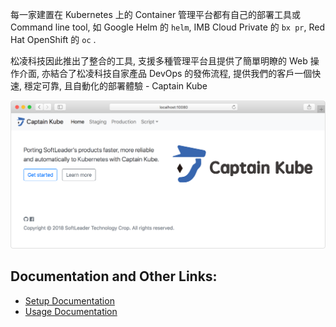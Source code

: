 每一家建置在 Kubernetes 上的 Container 管理平台都有自己的部署工具或 Command line tool, 如 Google Helm 的 `helm`, IMB Cloud Private 的 `bx pr`, Red Hat OpenShift 的 `oc` .

松凌科技因此推出了整合的工具, 支援多種管理平台且提供了簡單明瞭的 Web 操作介面, 亦結合了松凌科技自家產品 DevOps 的發佈流程, 提供我們的客戶一個快速, 穩定可靠, 且自動化的部署體驗 - Captain Kube

![](./printscreen.png)

## Documentation and Other Links:

- [Setup Documentation](https://github.com/softleader/captain-kube/wiki/Installation)
- [Usage Documentation](https://github.com/softleader/captain-kube/wiki)
